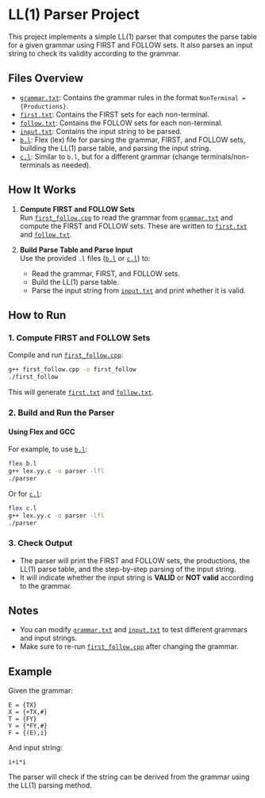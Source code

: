 # LL(1) Parser Project

This project implements a simple LL(1) parser that computes the parse table for a given grammar using FIRST and FOLLOW sets. It also parses an input string to check its validity according to the grammar.

## Files Overview

- [`grammar.txt`](grammar.txt): Contains the grammar rules in the format `NonTerminal = {Productions}`.
- [`first.txt`](first.txt): Contains the FIRST sets for each non-terminal.
- [`follow.txt`](follow.txt): Contains the FOLLOW sets for each non-terminal.
- [`input.txt`](input.txt): Contains the input string to be parsed.
- [`b.l`](b.l): Flex (lex) file for parsing the grammar, FIRST, and FOLLOW sets, building the LL(1) parse table, and parsing the input string.
- [`c.l`](c.l): Similar to `b.l`, but for a different grammar (change terminals/non-terminals as needed).

## How It Works

1. **Compute FIRST and FOLLOW Sets**  
   Run [`first_follow.cpp`](first_follow.cpp) to read the grammar from [`grammar.txt`](grammar.txt) and compute the FIRST and FOLLOW sets. These are written to [`first.txt`](first.txt) and [`follow.txt`](follow.txt).

2. **Build Parse Table and Parse Input**  
   Use the provided `.l` files ([`b.l`](b.l) or [`c.l`](c.l)) to:
   - Read the grammar, FIRST, and FOLLOW sets.
   - Build the LL(1) parse table.
   - Parse the input string from [`input.txt`](input.txt) and print whether it is valid.

## How to Run

### 1. Compute FIRST and FOLLOW Sets

Compile and run [`first_follow.cpp`](first_follow.cpp):

```sh
g++ first_follow.cpp -o first_follow
./first_follow
```

This will generate [`first.txt`](first.txt) and [`follow.txt`](follow.txt).

### 2. Build and Run the Parser

#### Using Flex and GCC

For example, to use [`b.l`](b.l):

```sh
flex b.l
g++ lex.yy.c -o parser -lfl
./parser
```

Or for [`c.l`](c.l):

```sh
flex c.l
g++ lex.yy.c -o parser -lfl
./parser
```

### 3. Check Output

- The parser will print the FIRST and FOLLOW sets, the productions, the LL(1) parse table, and the step-by-step parsing of the input string.
- It will indicate whether the input string is **VALID** or **NOT valid** according to the grammar.

## Notes

- You can modify [`grammar.txt`](grammar.txt) and [`input.txt`](input.txt) to test different grammars and input strings.
- Make sure to re-run [`first_follow.cpp`](first_follow.cpp) after changing the grammar.

## Example

Given the grammar:

```
E = {TX}
X = {+TX,#}
T = {FY}
Y = {*FY,#}
F = {(E),i}
```

And input string:

```
i+i*i
```

The parser will check if the string can be derived from the grammar using the LL(1) parsing method.